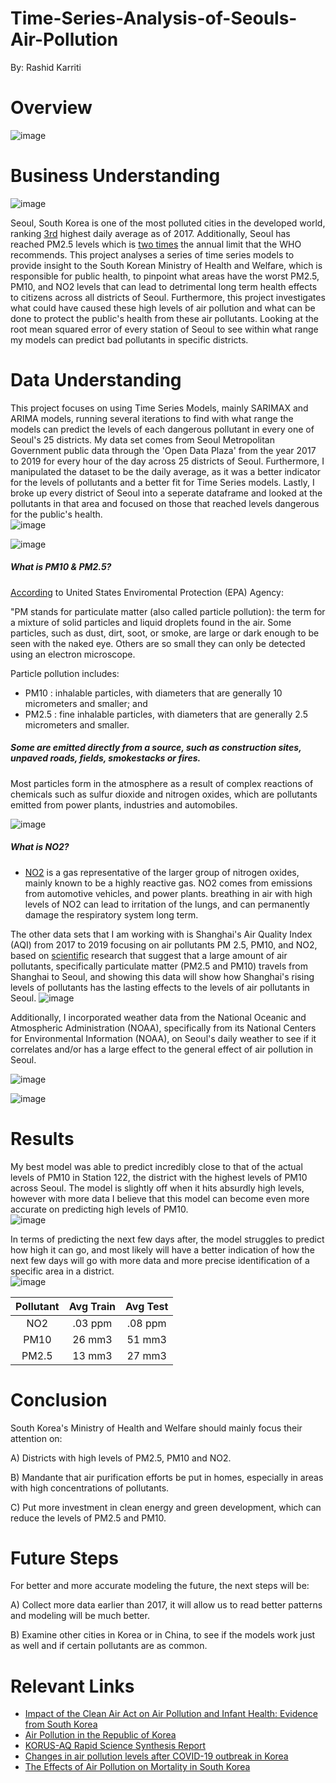 # Time-Series-Analysis-of-Seouls-Air-Pollution
By: Rashid Karriti

# Overview
![image](https://user-images.githubusercontent.com/82670256/139102481-aa2d1eab-7e4d-4cb4-a9a6-0348c0737315.png)


# Business Understanding


![image](https://user-images.githubusercontent.com/82670256/139122534-6e012ee7-9dd5-4774-a8b9-26ec901181c3.jpeg)

Seoul, South Korea is one of the most polluted cities in the developed world, ranking [3rd](https://www.ft.com/content/b49a9878-141b-11e7-80f4-13e067d5072c) highest daily average as of 2017. Additionally, Seoul has reached PM2.5 levels which is [two times](https://smartairfilters.com/en/blog/air-quality-seoul-pollution/) the annual limit that the WHO recommends. This project analyses a series of time series models to provide insight to the South Korean Ministry of Health and Welfare, which is responsible for public health, to pinpoint what areas have the worst PM2.5, PM10, and NO2 levels that can lead to detrimental long term health effects to citizens across all districts of Seoul. Furthermore, this project investigates what could have caused these high levels of air pollution and what can be done to protect the public's health from these air pollutants. Looking at the root mean squared error
of every station of Seoul to see within what range my models can predict bad pollutants in specific districts.

# Data Understanding
This project focuses on using Time Series Models, mainly SARIMAX and ARIMA models, running several iterations to find with what range the models can predict the levels of each dangerous pollutant in every one of Seoul's 25 districts. My data set comes from Seoul Metropolitan Government public data through the 'Open Data Plaza' from the year 2017 to 2019 for every hour of the day across 25 districts of Seoul. Furthermore, I manipulated the dataset to be the daily average, as it was a better indicator for the levels of pollutants and a better fit for Time Series models. Lastly, I broke up every district of Seoul into a seperate dataframe and looked at the pollutants in that area and focused on those that reached levels dangerous for the public's health.   
![image](https://user-images.githubusercontent.com/82670256/139100853-d0795407-1323-4d29-b76d-967b9712a16e.png)

![image](https://user-images.githubusercontent.com/82670256/139100935-7f3ed1b3-cc98-4136-9487-cd66579bd4f0.png)

##### What is PM10 & PM2.5?

[According](https://www.epa.gov/pm-pollution/particulate-matter-pm-basics) to United States Enviromental Protection (EPA) Agency: 

"PM stands for particulate matter (also called particle pollution): the term for a mixture of solid particles and liquid droplets found in the air. Some particles, such as dust, dirt, soot, or smoke, are large or dark enough to be seen with the naked eye. Others are so small they can only be detected using an electron microscope.

Particle pollution includes:

- PM10 : inhalable particles, with diameters that are generally 10 micrometers and smaller; and
- PM2.5 : fine inhalable particles, with diameters that are generally 2.5 micrometers and smaller.


##### Some are emitted directly from a source, such as construction sites, unpaved roads, fields, smokestacks or fires.

Most particles form in the atmosphere as a result of complex reactions of chemicals such as sulfur dioxide and nitrogen oxides, which are pollutants emitted from power plants, industries and automobiles.


![image](https://user-images.githubusercontent.com/82670256/139100949-ad44f879-ee2a-4a99-844c-8de0c19ed966.png)


##### What is NO2?

- [NO2](https://www.epa.gov/no2-pollution/basic-information-about-no2) is a gas representative of the larger group of nitrogen oxides, mainly known to be a highly reactive gas. NO2 comes from emissions from automotive vehicles, and power plants. breathing in air with high levels of NO2 can lead to irritation of the lungs, and can permanently damage the respiratory system long term.  





The other data sets that I am working with is Shanghai's Air Quality Index (AQI) from 2017 to 2019 focusing on air pollutants PM 2.5, PM10, and NO2, based on [scientific](https://www.nature.com/articles/s41598-020-68201-0) research that suggest that a large amount of air pollutants, specifically particulate matter (PM2.5 and PM10) travels from Shanghai to Seoul, and showing this data will show how Shanghai's rising levels of pollutants has the lasting effects to the levels of air pollutants in Seoul. 
![image](https://user-images.githubusercontent.com/82670256/139102769-a42aa51b-f493-4be1-b5d5-451b779e0bb7.png)

Additionally, I incorporated weather data from the National Oceanic and Atmospheric Administration (NOAA), specifically from its National Centers for Environmental Information (NOAA), on Seoul's daily weather to see if it correlates and/or has a large effect to the general effect of air pollution in Seoul. 

![image](https://user-images.githubusercontent.com/82670256/139115107-4db300ee-c2b9-4d19-8407-df3f65b746be.png)

![image](https://user-images.githubusercontent.com/82670256/139102949-52809bbd-c335-4065-8239-ddfa339a129a.png)

# Results
My best model was able to predict incredibly close to that of the actual levels of PM10 in Station 122, the district with the highest levels of PM10 across Seoul. The model is slightly off when it hits absurdly high levels, however with more data I believe that this model can become even more accurate on predicting high levels of PM10.  
![image](https://user-images.githubusercontent.com/82670256/139115411-1ad96a48-4b19-41e1-8510-2efdc4e5e294.png)

In terms of predicting the next few days after, the model struggles to predict how high it can go, and most likely will have a better indication of how the next few days will go with more data and more precise identification of a specific area in a district.  
![image](https://user-images.githubusercontent.com/82670256/139115559-39caee54-a788-43d4-a62e-b0ee900ffea1.png)


| Pollutant | Avg Train | Avg Test | 
| :---: | :---: | :---: | 
| NO2 | .03 ppm  | .08 ppm | 
| PM10 | 26 mm3 | 51 mm3 | 
| PM2.5 | 13 mm3  | 27 mm3 | 

# Conclusion
South Korea's Ministry of Health and Welfare should mainly focus their attention on: 

A) Districts with high levels of PM2.5, PM10 and NO2.

B) Mandante that air purification efforts be put in homes, especially in areas with high concentrations of pollutants.

C) Put more investment in clean energy and green development, which can reduce the levels of PM2.5 and PM10. 

# Future Steps
For better and more accurate modeling the future, the next steps will be:

A) Collect more data earlier than 2017, it will allow us to read better patterns and modeling will be much better. 

B) Examine other cities in Korea or in China, to see if the models work just as well and if certain pollutants are as common.


# Relevant Links 
- [Impact of the Clean Air Act on Air Pollution and Infant Health: Evidence from South Korea](https://ftp.iza.org/dp11542.pdf)
- [Air Pollution in the Republic of Korea](https://www.tandfonline.com/doi/pdf/10.1080/00022470.1984.10465820)
- [KORUS-AQ Rapid Science Synthesis Report](https://espo.nasa.gov/sites/default/files/documents/KORUS-AQ%20RSSR.pdf)
- [Changes in air pollution levels after COVID-19 outbreak in Korea](https://www.ncbi.nlm.nih.gov/pmc/articles/PMC7402377/)  
- [The Effects of Air Pollution on Mortality in South Korea](https://reader.elsevier.com/reader/sd/pii/S1878029615001929?token=BB5E1CA447BF2779433AA74A4C2F2FF5E8044C037CCFA4832A188E36BDC6A962A8152EA18FDF09806FED6A40F0EA822D&originRegion=us-east-1&originCreation=20211007173945)
